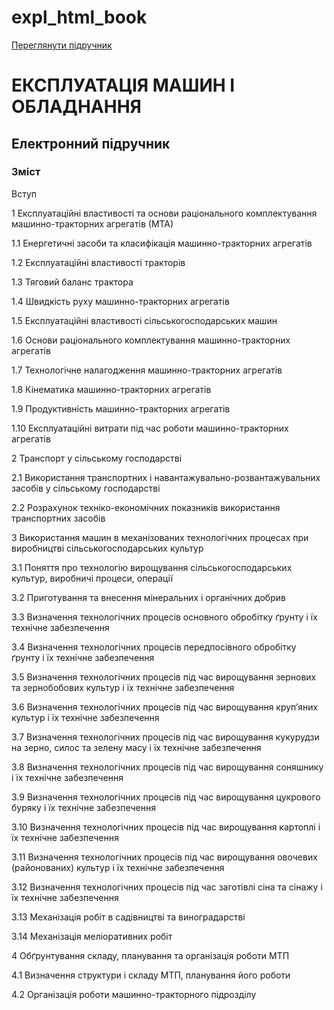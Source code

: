 # expl_html_book
[Переглянути підручник](https://evgivanov.github.io/expl_html_book/index.html)
# ЕКСПЛУАТАЦІЯ МАШИН І ОБЛАДНАННЯ
## Електронний підручник 

### Зміст 
Вступ

1 Експлуатаційні властивості та основи раціонального комплектування машинно-тракторних агрегатів (МТА)

1.1 Енергетичні засоби та класифікація машинно-тракторних агрегатів

1.2 Експлуатаційні властивості тракторів

1.3 Тяговий баланс трактора

1.4 Швидкість руху машинно-тракторних агрегатів

1.5 Експлуатаційні властивості сільськогосподарських машин

1.6 Основи раціонального комплектування машинно-тракторних агрегатів

1.7 Технологічне налагодження машинно-тракторних агрегатів

1.8 Кінематика машинно-тракторних агрегатів

1.9 Продуктивність машинно-тракторних агрегатів

1.10 Експлуатаційні витрати під час роботи машинно-тракторних агрегатів

2 Транспорт у сільському господарстві

2.1 Використання транспортних і навантажувально-розвантажувальних засобів у сільському господарстві 

2.2 Розрахунок техніко-економічних показників використання транспортних засобів

3 Використання машин в механізованих технологічних процесах при виробництві сільськогосподарських культур

3.1 Поняття про технологію вирощування сільськогосподарських культур, виробничі процеси, операції

3.2 Приготування та внесення мінеральних і органічних добрив

3.3 Визначення технологічних процесів основного обробітку ґрунту і їх технічне забезпечення

3.4 Визначення технологічних процесів передпосівного обробітку ґрунту і їх технічне забезпечення 

3.5 Визначення технологічних процесів під час вирощування зернових та зернобобових культур і їх технічне забезпечення

3.6 Визначення технологічних процесів під час вирощування круп’яних культур і їх технічне забезпечення

3.7 Визначення технологічних процесів під час вирощування кукурудзи на зерно, силос та зелену масу і їх технічне забезпечення

3.8 Визначення технологічних процесів під час вирощування соняшнику і їх технічне забезпечення

3.9 Визначення технологічних процесів під час вирощування цукрового буряку і їх технічне забезпечення

3.10 Визначення технологічних процесів під час вирощування картоплі і їх технічне забезпечення

3.11 Визначення технологічних процесів під час вирощування овочевих (районованих) культур і їх технічне забезпечення 

3.12 Визначення технологічних процесів під час заготівлі сіна та сінажу і їх технічне забезпечення

3.13 Механізація робіт в садівництві та виноградарстві

3.14 Механізація меліоративних робіт

4 Обґрунтування складу, планування та організація роботи МТП 

4.1 Визначення структури і складу МТП, планування його роботи

4.2 Організація роботи машинно-тракторного підрозділу
